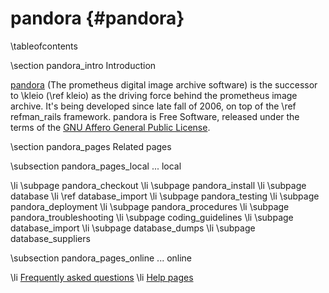 pandora    {#pandora}
=======

\tableofcontents

\section pandora_intro Introduction

[pandora](http://prometheus.uni-koeln.de/pandora/en/about) (The prometheus
digital image archive software) is the successor to \kleio (\ref kleio) as the
driving force behind the prometheus image archive. It's being developed since
late fall of 2006, on top of the \ref refman_rails framework. pandora is Free
Software, released under the terms of the [GNU Affero General Public License](http://www.gnu.org/licenses/#AGPL).

\section pandora_pages Related pages

\subsection pandora_pages_local ... local

\li \subpage pandora_checkout
\li \subpage pandora_install
\li \subpage database
\li \ref database_import
\li \subpage pandora_testing
\li \subpage pandora_deployment
\li \subpage pandora_procedures
\li \subpage pandora_troubleshooting
\li \subpage coding_guidelines
\li \subpage database_import
\li \subpage database_dumps
\li \subpage database_suppliers

\subsection pandora_pages_online ... online

\li [Frequently asked questions](http://prometheus-bildarchiv.de/en/faq)
\li [Help pages](http://prometheus.uni-koeln.de/pandora/en/help)
